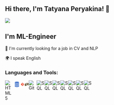 ## Hi there, I'm Tatyana Peryakina! 👋

<p> <a href="https://t.me/tatson_9"><img src="https://img.shields.io/badge/telegram-%230077B5.svg?&style=for-the-badge&logo=telegram&logoColor=white" height=25></a> 
<a href="mailto:t-peryakina-9@yandex.ru><img src="https://img.shields.io/badge/mail-%2312100E.svg?&style=for-the-badge&logo=mail&logoColor=white" height=25></a> </p>

## I'm ML-Engineer

🔭 I'm currently looking for a job in CV and NLP

🌍 I speak English

### Languages and Tools:

<img align="left" alt="HTML5" width="26px" src="https://cdn.jsdelivr.net/gh/devicons/devicon@latest/icons/python/python-original.svg" />
<img align="left" alt="SQL" width="26px" src="https://raw.githubusercontent.com/github/explore/80688e429a7d4ef2fca1e82350fe8e3517d3494d/topics/sql/sql.png" />
<img align="left" alt="Git" width="26px" src="https://raw.githubusercontent.com/github/explore/80688e429a7d4ef2fca1e82350fe8e3517d3494d/topics/git/git.png" />
<img align="left" alt="Git" width="26px" src="https://cdn.jsdelivr.net/gh/devicons/devicon@latest/icons/numpy/numpy-original.svg" />
<img align="left" alt="SQL" width="26px" src="https://cdn.jsdelivr.net/gh/devicons/devicon@latest/icons/pandas/pandas-original-wordmark.svg" />
<img align="left" alt="SQL" width="26px" src="https://cdn.jsdelivr.net/gh/devicons/devicon@latest/icons/matplotlib/matplotlib-original.svg" />       
<img align="left" alt="SQL" width="26px" src="https://cdn.jsdelivr.net/gh/devicons/devicon@latest/icons/opencv/opencv-original.svg" />
<img align="left" alt="SQL" width="26px" src="https://cdn.jsdelivr.net/gh/devicons/devicon@latest/icons/tensorflow/tensorflow-original.svg" />
<img align="left" alt="SQL" width="26px" src="https://cdn.jsdelivr.net/gh/devicons/devicon@latest/icons/scikitlearn/scikitlearn-original.svg" />
<img align="left" alt="SQL" width="26px" src="https://cdn.jsdelivr.net/gh/devicons/devicon@latest/icons/keras/keras-original.svg" />
<img align="left" alt="SQL" width="26px" src="https://cdn.jsdelivr.net/gh/devicons/devicon@latest/icons/bootstrap/bootstrap-original.svg" />
          
          

<!--
**Tatka-19/Tatka-19** is a ✨ _special_ ✨ repository because its `README.md` (this file) appears on your GitHub profile.

Here are some ideas to get you started:

- 🔭 I’m currently working on ...
- 🌱 I’m currently learning ...
- 👯 I’m looking to collaborate on ...
- 🤔 I’m looking for help with ...
- 💬 Ask me about ...
- 📫 How to reach me: ...
- 😄 Pronouns: ...
- ⚡ Fun fact: ...
-->
